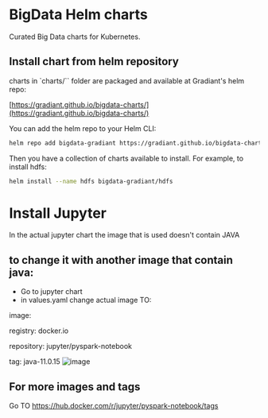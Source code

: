 # BigData Helm charts

Curated Big Data charts for Kubernetes.

## Install chart from helm repository

charts in `charts/`` folder are packaged and available at Gradiant's helm repo:  

[https://gradiant.github.io/bigdata-charts/](https://gradiant.github.io/bigdata-charts/)

You can add the helm repo to your Helm CLI:

```bash
helm repo add bigdata-gradiant https://gradiant.github.io/bigdata-charts/
```

Then you have a collection of charts available to install. For example, to install hdfs:

```bash
helm install --name hdfs bigdata-gradiant/hdfs
```


# Install Jupyter
In the actual jupyter chart the image that is used doesn't contain JAVA
## to change it with another image that contain java: 
* Go to jupyter chart
* in values.yaml change actual image TO:

image:

  registry: docker.io
  
  repository: jupyter/pyspark-notebook
 
  tag: java-11.0.15
![image](https://user-images.githubusercontent.com/57093156/167864980-a5269bc2-0815-47e1-9a20-b55c1580605a.png)

## For more images and tags
Go TO https://hub.docker.com/r/jupyter/pyspark-notebook/tags
